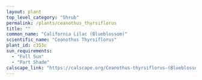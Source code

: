 ```yaml
---
layout: plant                                                              
top_level_category: "Shrub"
permalink: /plants/ceanothus_thyrsiflorus
title: ""
common_name: "California Lilac (Blueblossom)"
scientific_name: "Ceanothus Thyrsiflorus"
plant_id: c353c
sun_requirements:
  - "Full Sun"
  - "Part Shade"
calscape_link: "https://calscape.org/Ceanothus-thyrsiflorus-(Blueblossom-Ceanothus)"
---
```


